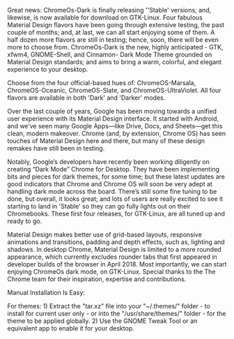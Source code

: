 Great news: ChromeOs-Dark is finally releasing ''Stable' versions; and, likewise, is now available for download on GTK-Linux. Four fabulous Material Design flavors have been going through extensive testing, the past couple of months; and, at last, we can all start enjoying some of them. A half dozen more flavors are still in testing; hence, soon, there will be even more to choose from. ChromeOs-Dark is the new, highly anticipated - GTK, xfwm4, GNOME-Shell, and Cinnamon- Dark Mode Theme grounded on Material Design standards; and aims to bring a warm, colorful, and elegant experience to your desktop.

Choose from the four official-based hues of: ChromeOS-Marsala, ChromeOS-Oceanic, ChromeOS-Slate, and ChromeOS-UltraViolet. All four flavors are available in both 'Dark' and 'Darker' modes.

Over the last couple of years, Google has been moving towards a unified user experience with its Material Design interface. It started with Android, and we’ve seen many Google Apps—like Drive, Docs, and Sheets—get this clean, modern makeover. Chrome (and, by extension, Chrome OS) has seen touches of Material Design here and there, but many of these design remakes have still been in testing.

Notably, Google’s developers have recently been working diligently on creating “Dark Mode” Chrome for Desktop.  They have been implementing bits and pieces for dark themes, for some time; but these latest updates are good indicators that Chrome and Chrome OS will soon be very adept at handling dark mode across the board. There’s still some fine tuning to be done, but overall, it looks great; and lots of users are really excited to see it starting to land in 'Stable' so they can go fully lights out on their Chromebooks. These first four releases, for GTK-Linux, are all tuned up and ready to go.

Material Design makes better use of grid-based layouts, responsive animations and transitions, padding and depth effects, such as, lighting and shadows. In desktop Chrome, Material Design is limited to a more rounded appearance, which currently excludes rounder tabs that first appeared in developer builds of the browser in April 2018. Most importantly, we can start enjoying ChromeOs dark mode, on GTK-Linux. Special thanks to the The Chrome team for their inspiration, expertise and contributions.


Manual Installation Is Easy:

For themes: 1) Extract the "tar.xz" file into your "~/.themes/" folder - to install for current user only - or into the "/usr/share/themes/" folder - for the theme to be applied globally. 2) Use the GNOME Tweak Tool or an equivalent app to enable it for your desktop.




